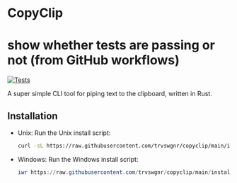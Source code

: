 # CopyClip

# show whether tests are passing or not (from GitHub workflows)
[![Tests](https://github.com/trvswgnr/copyclip/actions/workflows/tests.yml/badge.svg)](https://github.com/trvswgnr/copyclip/actions/workflows/tests.yml)

A super simple CLI tool for piping text to the clipboard, written in Rust.

## Installation

- Unix:
  Run the Unix install script:

  ```sh
  curl -sL https://raw.githubusercontent.com/trvswgnr/copyclip/main/install-unix.sh | $SHELL
  ```
- Windows:
  Run the Windows install script:

  ```powershell
  iwr https://raw.githubusercontent.com/trvswgnr/copyclip/main/install-windows.ps1 -useb | iex
  ```

